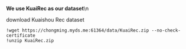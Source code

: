 **We use KuaiRec as our dataset**\n

download Kuaishou Rec dataset
```
!wget https://chongming.myds.me:61364/data/KuaiRec.zip --no-check-certificate
!unzip KuaiRec.zip
```

